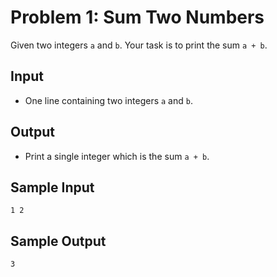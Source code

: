 # Problem 1: Sum Two Numbers

Given two integers `a` and `b`. Your task is to print the sum `a + b`.

## Input
- One line containing two integers `a` and `b`.

## Output
- Print a single integer which is the sum `a + b`.

## Sample Input
```
1 2
```

## Sample Output
```
3
```
